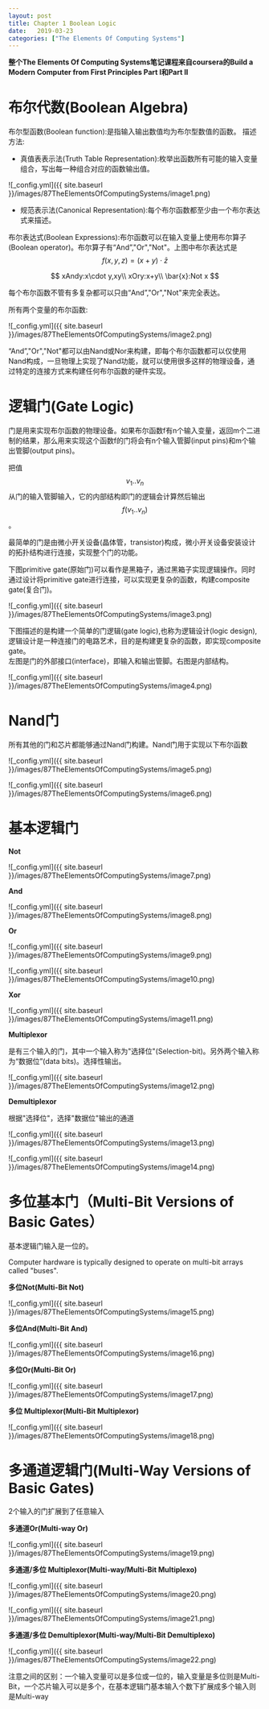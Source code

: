 ```yaml
---
layout: post
title: Chapter 1 Boolean Logic
date:   2019-03-23
categories: ["The Elements Of Computing Systems"]
---
```


**整个The Elements Of Computing Systems笔记课程来自coursera的Build a Modern Computer from First Principles Part I和Part II**

# 布尔代数(Boolean Algebra)  

布尔型函数(Boolean function):是指输入输出数值均为布尔型数值的函数。
描述方法:
+ 真值表表示法(Truth Table Representation):枚举出函数所有可能的输入变量组合，写出每一种组合对应的函数输出值。

![_config.yml]({{ site.baseurl }}/images/87TheElementsOfComputingSystems/image1.png)  

+ 规范表示法(Canonical Representation):每个布尔函数都至少由一个布尔表达式来描述。

布尔表达式(Boolean Expressions):布尔函数可以在输入变量上使用布尔算子(Boolean operator)。布尔算子有“And”,"Or","Not"。上图中布尔表达式是$$f(x,y,z)=(x+y)\cdot \bar{z}$$

$$
xAndy:x\cdot y,xy\\
xOry:x+y\\
\bar{x}:Not x
$$

每个布尔函数不管有多复杂都可以只由“And”,"Or","Not"来完全表达。

所有两个变量的布尔函数:  

![_config.yml]({{ site.baseurl }}/images/87TheElementsOfComputingSystems/image2.png) 

“And”,"Or","Not"都可以由Nand或Nor来构建，即每个布尔函数都可以仅使用Nand构成，一旦物理上实现了Nand功能，就可以使用很多这样的物理设备，通过特定的连接方式来构建任何布尔函数的硬件实现。  

# 逻辑门(Gate Logic)

门是用来实现布尔函数的物理设备。如果布尔函数f有n个输入变量，返回m个二进制的结果，那么用来实现这个函数f的门将会有n个输入管脚(input pins)和m个输出管脚(output pins)。 

把值$$v_{1}..v_{n}$$从门的输入管脚输入，它的内部结构即门的逻辑会计算然后输出$$f(v_{1}..v_{n})$$。  

最简单的门是由微小开关设备(晶体管，transistor)构成，微小开关设备安装设计的拓扑结构进行连接，实现整个门的功能。  

下图primitive gate(原始门)可以看作是黑箱子，通过黑箱子实现逻辑操作。同时通过设计将primitive gate进行连接，可以实现更复杂的函数，构建composite gate(复合门)。 

![_config.yml]({{ site.baseurl }}/images/87TheElementsOfComputingSystems/image3.png) 

下图描述的是构建一个简单的门逻辑(gate logic),也称为逻辑设计(logic design),逻辑设计是一种连接门的电路艺术，目的是构建更复杂的函数，即实现composite gate。  
左图是门的外部接口(interface)，即输入和输出管脚。右图是内部结构。

![_config.yml]({{ site.baseurl }}/images/87TheElementsOfComputingSystems/image4.png)  

# Nand门  

所有其他的门和芯片都能够通过Nand门构建。Nand门用于实现以下布尔函数 

![_config.yml]({{ site.baseurl }}/images/87TheElementsOfComputingSystems/image5.png) 

![_config.yml]({{ site.baseurl }}/images/87TheElementsOfComputingSystems/image6.png) 

# 基本逻辑门

**Not**  

![_config.yml]({{ site.baseurl }}/images/87TheElementsOfComputingSystems/image7.png) 

**And**  

![_config.yml]({{ site.baseurl }}/images/87TheElementsOfComputingSystems/image8.png) 

**Or**  

![_config.yml]({{ site.baseurl }}/images/87TheElementsOfComputingSystems/image9.png) 

![_config.yml]({{ site.baseurl }}/images/87TheElementsOfComputingSystems/image10.png) 

**Xor**  

![_config.yml]({{ site.baseurl }}/images/87TheElementsOfComputingSystems/image11.png) 

**Multiplexor**   

是有三个输入的门，其中一个输入称为"选择位"(Selection-bit)。另外两个输入称为“数据位”(data bits)。选择性输出。

![_config.yml]({{ site.baseurl }}/images/87TheElementsOfComputingSystems/image12.png)

**Demultiplexor** 

根据"选择位"，选择"数据位"输出的通道 

![_config.yml]({{ site.baseurl }}/images/87TheElementsOfComputingSystems/image13.png) 

![_config.yml]({{ site.baseurl }}/images/87TheElementsOfComputingSystems/image14.png) 

# 多位基本门（Multi-Bit Versions of Basic Gates）  

基本逻辑门输入是一位的。

Computer hardware is typically designed to operate on multi-bit arrays called "buses".

**多位Not(Multi-Bit Not)**  

![_config.yml]({{ site.baseurl }}/images/87TheElementsOfComputingSystems/image15.png) 

**多位And(Multi-Bit And)**  

![_config.yml]({{ site.baseurl }}/images/87TheElementsOfComputingSystems/image16.png) 

**多位Or(Multi-Bit Or)** 

![_config.yml]({{ site.baseurl }}/images/87TheElementsOfComputingSystems/image17.png) 

**多位 Multiplexor(Multi-Bit Multiplexor)**  

![_config.yml]({{ site.baseurl }}/images/87TheElementsOfComputingSystems/image18.png) 

# 多通道逻辑门(Multi-Way Versions of Basic Gates)   

2个输入的门扩展到了任意输入

**多通道Or(Multi-way Or)** 

![_config.yml]({{ site.baseurl }}/images/87TheElementsOfComputingSystems/image19.png) 

**多通道/多位 Multiplexor(Multi-way/Multi-Bit Multiplexo)** 

![_config.yml]({{ site.baseurl }}/images/87TheElementsOfComputingSystems/image20.png)  

![_config.yml]({{ site.baseurl }}/images/87TheElementsOfComputingSystems/image21.png) 

**多通道/多位 Demultiplexor(Multi-way/Multi-Bit Demultiplexo)** 

![_config.yml]({{ site.baseurl }}/images/87TheElementsOfComputingSystems/image22.png)  


注意之间的区别：一个输入变量可以是多位或一位的，输入变量是多位则是Multi-Bit，一个芯片输入可以是多个，在基本逻辑门基本输入个数下扩展成多个输入则是Multi-way





